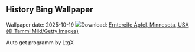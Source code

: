 ## History Bing Wallpaper
Wallpaper date: 2025-10-19
![](https://www.bing.com/th?id=OHR.AppleHarvest_DE-DE2705439483_UHD.jpg&w=1000)Download: [Erntereife Äpfel, Minnesota, USA (© Tammi Mild/Getty Images)](https://www.bing.com/th?id=OHR.AppleHarvest_DE-DE2705439483_UHD.jpg)

Auto get programm by LtgX

